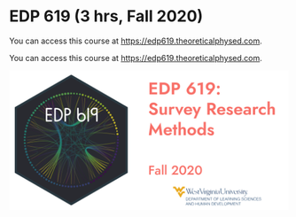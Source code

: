 # EDP 619 (3 hrs, Fall 2020)

You can access this course at https://edp619.theoreticalphysed.com.

You can access this course at
<a href="https://edp619.theoreticalphysed.com" onclick="return ! window.open(this.href);">https://edp619.theoreticalphysed.com</a>.


![EDP 619 image](static/img/course_info.png)
